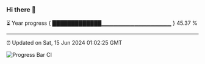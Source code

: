 ### Hi there 👋

⏳ Year progress { █████████████▁▁▁▁▁▁▁▁▁▁▁▁▁▁▁▁▁ } 45.37 %

---

⏰ Updated on Sat, 15 Jun 2024 01:02:25 GMT

![Progress Bar CI](https://github.com/JuvenileQ/Progress-Bar-CI/workflows/main/badge.svg)
